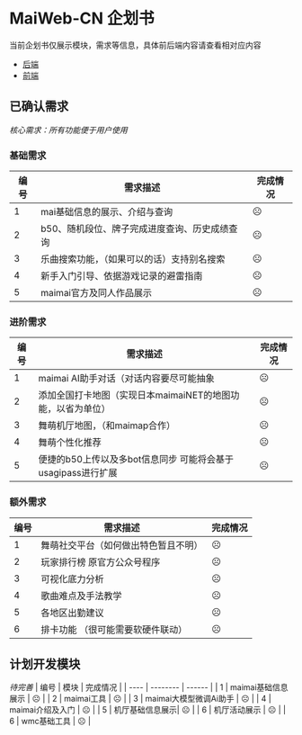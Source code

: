 # MaiWeb-CN 企划书
当前企划书仅展示模块，需求等信息，具体前后端内容请查看相对应内容  
- [后端](/project/Back/MaiWeb-CN-Back.md)  
- [前端](/project/Front/MaiWeb-CN-Front.md)

## 已确认需求
*核心需求：所有功能便于用户使用*
### 基础需求

| 编号 | 需求描述 | 完成情况 |
| ---- | -------- | ------ |
| 1    | mai基础信息的展示、介绍与查询 | ☹️ |
| 2    | b50、随机段位、牌子完成进度查询、历史成绩查询 | ☹️ |
| 3    | 乐曲搜索功能，（如果可以的话）支持别名搜索 | ☹️ |
| 4    | 新手入门引导、依据游戏记录的避雷指南 | ☹️ |
| 5    | maimai官方及同人作品展示 | ☹️ |
### 进阶需求
| 编号 | 需求描述 | 完成情况 |
| ---- | -------- | ------ |
| 1    | maimai AI助手对话（对话内容要尽可能抽象 | ☹️ |
| 2    | 添加全国打卡地图（实现日本maimaiNET的地图功能，以省为单位） | ☹️ |
| 3    | 舞萌机厅地图，（和maimap合作） | ☹️ |
| 4    | 舞萌个性化推荐 | ☹️ |
| 5    | 便捷的b50上传以及多bot信息同步 可能将会基于usagipass进行扩展 | ☹️ |
### 额外需求
| 编号 | 需求描述 | 完成情况 |
| ---- | -------- | ------ |
| 1    | 舞萌社交平台（如何做出特色暂且不明） | ☹️ |
| 2    | 玩家排行榜 原官方公众号程序 | ☹️ |
| 3    | 可视化底力分析 | ☹️ |
| 4    | 歌曲难点及手法教学 | ☹️ |
| 5    | 各地区出勤建议 | ☹️ |
| 6    | 排卡功能 （很可能需要软硬件联动） | ☹️ |

## 计划开发模块
*待完善*
| 编号 | 模块 | 完成情况 |
| ---- | -------- | ------ |
| 1    | maimai基础信息展示 | ☹️ |
| 2    | maimai工具 | ☹️ |
| 3    | maimai大模型微调Ai助手 | ☹️ |
| 4    | maimai介绍及入门 | ☹️ |
| 5    | 机厅基础信息展示| ☹️ |
| 6    | 机厅活动展示 | ☹️ |
| 6    | wmc基础工具 | ☹️ |
